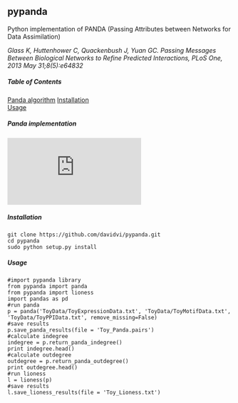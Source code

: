 ## pypanda
Python implementation of PANDA (Passing Attributes between Networks for Data Assimilation)  

_Glass K, Huttenhower C, Quackenbush J, Yuan GC. Passing Messages Between Biological Networks to Refine Predicted Interactions, PLoS One, 2013 May 31;8(5):e64832_

##### Table of Contents
[Panda algorithm](#panda)
[Installation](#installation)  
[Usage](#usage)  

##### Panda implementation
![equation](http://latex.codecogs.com/gif.latex?R_%7Bij%7D%5E%7B%28t%29%7D%3DT%28P_%7Bi.%7D%5E%7B%28t-1%29%7D%2C%20W_%7B.j%7D%5E%7B%28t-1%29%7D%29)

##### Installation
```no-highlight
git clone https://github.com/davidvi/pypanda.git
cd pypanda
sudo python setup.py install
```

##### Usage
```no-highlight
#import pypanda library
from pypanda import panda
from pypanda import lioness
import pandas as pd
#run panda
p = panda('ToyData/ToyExpressionData.txt', 'ToyData/ToyMotifData.txt', 'ToyData/ToyPPIData.txt', remove_missing=False)
#save results
p.save_panda_results(file = 'Toy_Panda.pairs')
#calculate indegree
indegree = p.return_panda_indegree()
print indegree.head()
#calculate outdegree
outdegree = p.return_panda_outdegree()
print outdegree.head()
#run lioness
l = lioness(p)
#save results
l.save_lioness_results(file = 'Toy_Lioness.txt')
```

